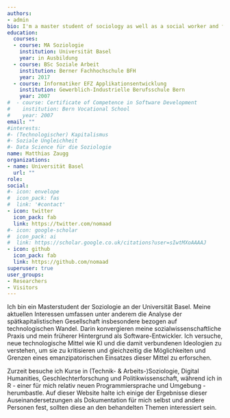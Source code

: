 ```yaml
---
authors:
- admin
bio: I'm a master student of sociology as well as a social worker and former software developer with a research interest on the impact of current technological change on society.
education:
  courses:
  - course: MA Soziologie
    institution: Universität Basel
    year: in Ausbildung
  - course: BSc Soziale Arbeit
    institution: Berner Fachhochschule BFH
    year: 2017
  - course: Informatiker EFZ Applikationsentwicklung
    institution: Gewerblich-Industrielle Berufsschule Bern 
    year: 2007
#  - course: Certificate of Competence in Software Development
#    institution: Bern Vocational School 
#    year: 2007
email: ""
#interests:
#- (Technologischer) Kapitalismus
#- Soziale Ungleichheit
#- Data Science für die Soziologie
name: Matthias Zaugg
organizations:
- name: Universität Basel
  url: ""
role: 
social:
#- icon: envelope
#  icon_pack: fas
#  link: '#contact'
- icon: twitter
  icon_pack: fab
  link: https://twitter.com/nomaad
#- icon: google-scholar
#  icon_pack: ai
#  link: https://scholar.google.co.uk/citations?user=sIwtMXoAAAAJ
- icon: github
  icon_pack: fab
  link: https://github.com/nomaad
superuser: true
user_groups:
- Researchers
- Visitors
---
```


<!--
I'm a master student of sociology doing my masters degree at the University of Basel. My interests include the analysis of late capitalism, political regression, technological change. In the focus on the impact of the latest technology on society, my background as social worker and that of a software developer converge. I try to understand novel technological means like AI and it's related ideologies with the intent to criticize them, while at the same time exploring the possibilities and limits of an emancipatory use of these means. 
 
I am currently attending a wide range of courses in sociology (of technology & work), digital humanities, gender studies and political science, while tinkering around with R - a programming language and environment, which is relatively new to me. On this website I record some of the results of these studies as documentation for myself and for other people who might potentially be interested on one subject or another.
-->

Ich bin ein Masterstudent der Soziologie an der Universität Basel. Meine aktuellen Interessen umfassen unter anderem die Analyse der spätkapitalistischen Gesellschaft insbesondere bezogen auf technologischen Wandel. Darin konvergieren meine sozialwissenschaftliche Praxis und mein früherer Hintergrund als Software-Entwickler. Ich versuche, neue technologische Mittel wie KI und die damit verbundenen Ideologien zu verstehen, um sie zu kritisieren und gleichzeitig die Möglichkeiten und Grenzen eines emanzipatorischen Einsatzes dieser Mittel zu erforschen. 

Zurzeit besuche ich Kurse in (Technik- & Arbeits-)Soziologie, Digital Humanities, Geschlechterforschung und Politikwissenschaft, während ich in R - einer für mich relativ neuen Programmiersprache und Umgebung - herumbastle. Auf dieser Website halte ich einige der Ergebnisse dieser Auseinandersetzungen als Dokumentation für mich selbst und andere Personen fest, sollten diese an den behandelten Themen interessiert sein.
